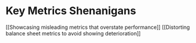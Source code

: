 # Key Metrics Shenanigans
[[Showcasing misleading metrics that overstate performance]]
[[Distorting balance sheet metrics to avoid showing deterioration]]




